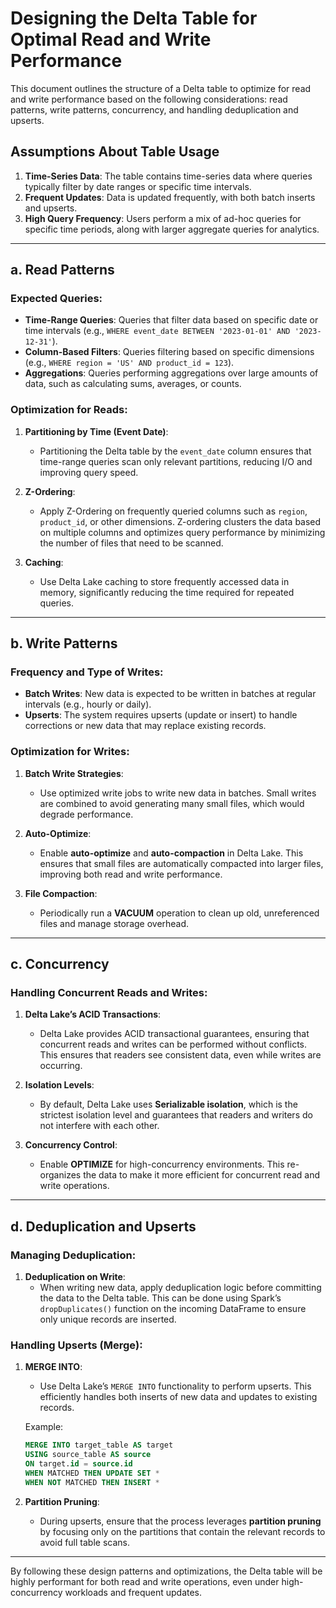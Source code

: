 
# Designing the Delta Table for Optimal Read and Write Performance

This document outlines the structure of a Delta table to optimize for read and write performance based on the following considerations: read patterns, write patterns, concurrency, and handling deduplication and upserts.

## Assumptions About Table Usage

1. **Time-Series Data**: The table contains time-series data where queries typically filter by date ranges or specific time intervals.
2. **Frequent Updates**: Data is updated frequently, with both batch inserts and upserts.
3. **High Query Frequency**: Users perform a mix of ad-hoc queries for specific time periods, along with larger aggregate queries for analytics.

---

## a. Read Patterns

### Expected Queries:
- **Time-Range Queries**: Queries that filter data based on specific date or time intervals (e.g., `WHERE event_date BETWEEN '2023-01-01' AND '2023-12-31'`).
- **Column-Based Filters**: Queries filtering based on specific dimensions (e.g., `WHERE region = 'US' AND product_id = 123`).
- **Aggregations**: Queries performing aggregations over large amounts of data, such as calculating sums, averages, or counts.

### Optimization for Reads:
1. **Partitioning by Time (Event Date)**:
   - Partitioning the Delta table by the `event_date` column ensures that time-range queries scan only relevant partitions, reducing I/O and improving query speed.

2. **Z-Ordering**:
   - Apply Z-Ordering on frequently queried columns such as `region`, `product_id`, or other dimensions. Z-ordering clusters the data based on multiple columns and optimizes query performance by minimizing the number of files that need to be scanned.

3. **Caching**:
   - Use Delta Lake caching to store frequently accessed data in memory, significantly reducing the time required for repeated queries.

---

## b. Write Patterns

### Frequency and Type of Writes:
- **Batch Writes**: New data is expected to be written in batches at regular intervals (e.g., hourly or daily).
- **Upserts**: The system requires upserts (update or insert) to handle corrections or new data that may replace existing records.

### Optimization for Writes:
1. **Batch Write Strategies**:
   - Use optimized write jobs to write new data in batches. Small writes are combined to avoid generating many small files, which would degrade performance.

2. **Auto-Optimize**:
   - Enable **auto-optimize** and **auto-compaction** in Delta Lake. This ensures that small files are automatically compacted into larger files, improving both read and write performance.

3. **File Compaction**:
   - Periodically run a **VACUUM** operation to clean up old, unreferenced files and manage storage overhead.

---

## c. Concurrency

### Handling Concurrent Reads and Writes:
1. **Delta Lake’s ACID Transactions**:
   - Delta Lake provides ACID transactional guarantees, ensuring that concurrent reads and writes can be performed without conflicts. This ensures that readers see consistent data, even while writes are occurring.

2. **Isolation Levels**:
   - By default, Delta Lake uses **Serializable isolation**, which is the strictest isolation level and guarantees that readers and writers do not interfere with each other.

3. **Concurrency Control**:
   - Enable **OPTIMIZE** for high-concurrency environments. This re-organizes the data to make it more efficient for concurrent read and write operations.

---

## d. Deduplication and Upserts

### Managing Deduplication:
1. **Deduplication on Write**:
   - When writing new data, apply deduplication logic before committing the data to the Delta table. This can be done using Spark’s `dropDuplicates()` function on the incoming DataFrame to ensure only unique records are inserted.

### Handling Upserts (Merge):
1. **MERGE INTO**:
   - Use Delta Lake’s `MERGE INTO` functionality to perform upserts. This efficiently handles both inserts of new data and updates to existing records. 

   Example:
   ```sql
   MERGE INTO target_table AS target
   USING source_table AS source
   ON target.id = source.id
   WHEN MATCHED THEN UPDATE SET *
   WHEN NOT MATCHED THEN INSERT *
   ```
2. **Partition Pruning**:
   - During upserts, ensure that the process leverages **partition pruning** by focusing only on the partitions that contain the relevant records to avoid full table scans.

---

By following these design patterns and optimizations, the Delta table will be highly performant for both read and write operations, even under high-concurrency workloads and frequent updates.
